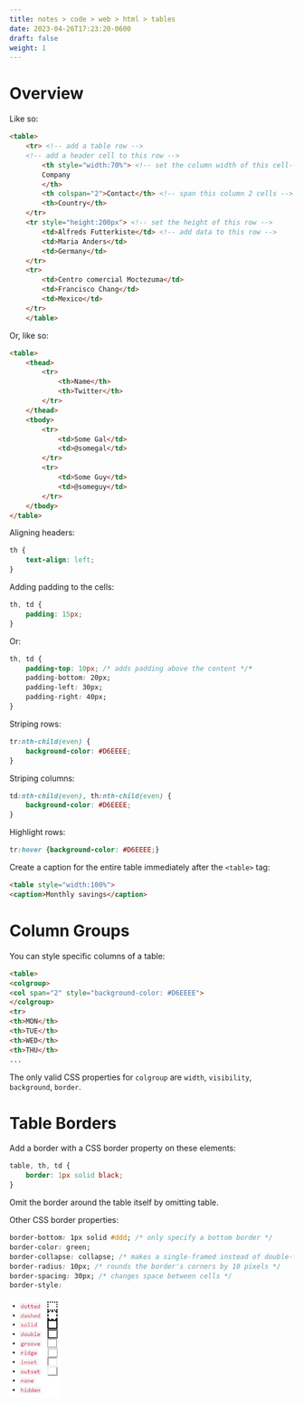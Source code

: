```yaml
---
title: notes > code > web > html > tables
date: 2023-04-26T17:23:20-0600
draft: false
weight: 1
---
```

# Overview
Like so:
```html
<table>
    <tr> <!-- add a table row -->
    <!-- add a header cell to this row -->
        <th style="width:70%"> <!-- set the column width of this cell-->
        Company
        </th>
        <th colspan="2">Contact</th> <!-- span this column 2 cells -->
        <th>Country</th>
    </tr>
    <tr style="height:200px"> <!-- set the height of this row -->
        <td>Alfreds Futterkiste</td> <!-- add data to this row -->
        <td>Maria Anders</td>
        <td>Germany</td>
    </tr>
    <tr>
        <td>Centro comercial Moctezuma</td>
        <td>Francisco Chang</td>
        <td>Mexico</td>
    </tr>
    </table>
```

Or, like so:
```html
<table>
    <thead>
        <tr>
            <th>Name</th>
            <th>Twitter</th>
        </tr>
    </thead>
    <tbody>
        <tr>
            <td>Some Gal</td>
            <td>@somegal</td>
        </tr>
        <tr>
            <td>Some Guy</td>
            <td>@someguy</td>
        </tr>
    </tbody>
</table>
```

Aligning headers:
```css
th {
    text-align: left;
}
```
Adding padding to the cells:
```css
th, td {
    padding: 15px;
}
```
Or:
```css
th, td {
    padding-top: 10px; /* adds padding above the content */*
    padding-bottom: 20px;
    padding-left: 30px;
    padding-right: 40px;
}
```

Striping rows:
```css
tr:nth-child(even) {
    background-color: #D6EEEE;
}
```
Striping columns:
```css
td:nth-child(even), th:nth-child(even) {
    background-color: #D6EEEE;
}
```

Highlight rows:
```css
tr:hover {background-color: #D6EEEE;}
```
Create a caption for the entire table immediately after the `<table>` tag:
```html
<table style="width:100%">
<caption>Monthly savings</caption>
```

# Column Groups
You can style specific columns of a table:
```html
<table>
<colgroup>
<col span="2" style="background-color: #D6EEEE">
</colgroup>
<tr>
<th>MON</th>
<th>TUE</th>
<th>WED</th>
<th>THU</th>
...
```
The only valid CSS properties for `colgroup` are `width`, `visibility`, `background`, `border`.

# Table Borders
Add a border with a CSS border property on these elements:
```css
table, th, td {
    border: 1px solid black;
}
```
Omit the border around the table itself by omitting table.

Other CSS border properties:
```css
border-bottom: 1px solid #ddd; /* only specify a bottom border */
border-color: green;
border-collapse: collapse; /* makes a single-framed instead of double-framed border */
border-radius: 10px; /* rounds the border's corners by 10 pixels */
border-spacing: 30px; /* changes space between cells */
border-style:
```
<img src="xHTML_Tables-image1.png" style="width:0.94167in;height:1.83333in" />
